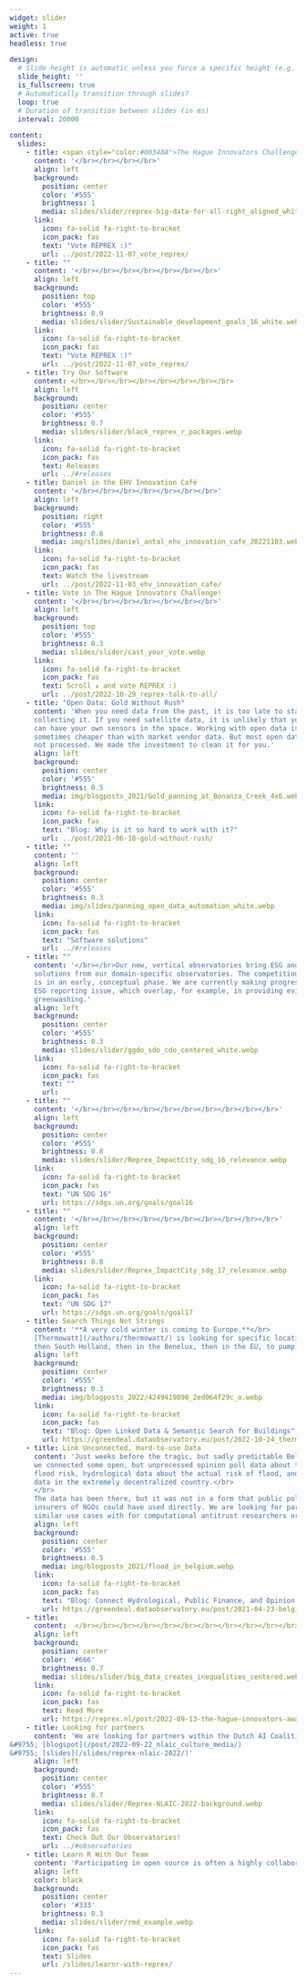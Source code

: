 ```yaml
---
widget: slider
weight: 1
active: true
headless: true

design:
  # Slide height is automatic unless you force a specific height (e.g. '400px')
  slide_height: ''
  is_fullscreen: true
  # Automatically transition through slides?
  loop: true
  # Duration of transition between slides (in ms)
  interval: 20000

content:
  slides:
    - title: <span style="color:#00348A">The Hague Innovators Challenge Finals 2022</span>
      content: '</br></br></br></br>'
      align: left
      background:
        position: center
        color: '#555'
        brightness: 1
        media: slides/slider/reprex-big-data-for-all-right_aligned_white_slide.webp
      link:
        icon: fa-solid fa-right-to-bracket
        icon_pack: fas
        text: "Vote REPREX :)"
        url: ../post/2022-11-07_vote_reprex/
    - title: ""
      content: '</br></br></br></br></br></br></br>'
      align: left
      background:
        position: top
        color: '#555'
        brightness: 0.9
        media: slides/slider/Sustainable_development_goals_16_white.webp
      link:
        icon: fa-solid fa-right-to-bracket
        icon_pack: fas
        text: "Vote REPREX :)"
        url: ../post/2022-11-07_vote_reprex/
    - title: Try Our Software
      content: </br></br></br></br></br></br></br></br>
      align: left
      background:
        position: center
        color: '#555'
        brightness: 0.7
        media: slides/slider/black_reprex_r_packages.webp
      link:
        icon: fa-solid fa-right-to-bracket
        icon_pack: fas
        text: Releases
        url: ../#releases
    - title: Daniel in the EHV Innovation Café
      content: '</br></br></br></br></br></br></br>'
      align: left
      background:
        position: right
        color: '#555'
        brightness: 0.6
        media: img/slides/daniel_antal_ehv_innovation_cafe_20221103.webp
      link:
        icon: fa-solid fa-right-to-bracket
        icon_pack: fas
        text: Watch the livestream
        url: ../post/2022-11-03_ehv_innovation_cafe/
    - title: Vote in The Hague Innovators Challenge!
      content: '</br></br></br></br></br></br></br>'
      align: left
      background:
        position: top
        color: '#555'
        brightness: 0.3
        media: slides/slider/cast_your_vote.webp
      link:
        icon: fa-solid fa-right-to-bracket
        icon_pack: fas
        text: Scroll ↡ and vote REPREX :)
        url: ../post/2022-10-29_reprex-talk-to-all/
    - title: "Open Data: Gold Without Rush"
      content: 'When you need data from the past, it is too late to start 
      collecting it. If you need satellite data, it is unlikely that you
      can have your own sensors in the space. Working with open data is 
      sometimes cheaper than with market vendor data. But most open data is 
      not processed. We made the investment to clean it for you.'
      align: left
      background:
        position: center
        color: '#555'
        brightness: 0.5
        media: img/blogposts_2021/Gold_panning_at_Bonanza_Creek_4x6.webp
      link:
        icon: fa-solid fa-right-to-bracket
        icon_pack: fas
        text: "Blog: Why is it so hard to work with it?"
        url: ../post/2021-06-18-gold-without-rush/
    - title: ""
      content: ''
      align: left
      background:
        position: center
        color: '#555'
        brightness: 0.3
        media: img/slides/panning_open_data_automation_white.webp
      link:
        icon: fa-solid fa-right-to-bracket
        icon_pack: fas
        text: "Software solutions"
        url: ../#releases
    - title: ""
      content: '</br></br>Our new, vertical observatories bring ESG and antitrust
      solutions from our domain-specific observatories. The competition observatory
      is in an early, conceptual phase. We are currently making progress with the
      ESG reporting issue, which overlap, for example, in providing evidence against
      greenwashing.'
      align: left
      background:
        position: center
        color: '#555'
        brightness: 0.3
        media: slides/slider/ggdo_sdo_cdo_centered_white.webp
      link:
        icon: fa-solid fa-right-to-bracket
        icon_pack: fas
        text: ""
        url:
    - title: ""
      content: '</br></br></br></br></br></br></br></br></br></br>'
      align: left
      background:
        position: center
        color: '#555'
        brightness: 0.8
        media: slides/slider/Reprex_ImpactCity_sdg_16_relevance.webp
      link:
        icon: fa-solid fa-right-to-bracket
        icon_pack: fas
        text: "UN SDG 16"
        url: https://sdgs.un.org/goals/goal16
    - title: ""
      content: '</br></br></br></br></br></br></br></br></br></br>'
      align: left
      background:
        position: center
        color: '#555'
        brightness: 0.8
        media: slides/slider/Reprex_ImpactCity_sdg_17_relevance.webp
      link:
        icon: fa-solid fa-right-to-bracket
        icon_pack: fas
        text: "UN SDG 17"
        url: https://sdgs.un.org/goals/goal17
    - title: Search Things Not Strings
      content: '**A very cold winter is coming to Europe.**</br>
      [Thermowatt](/authors/thermowatt/) is looking for specific locations in the Hague,
      then South Holland, then in the Benelux, then in the EU, to pump out the energy from lukewarm wastewater, protecting both your energy costs, the climate, and the       biodiversity of natural water bodies.</br>'
      align: left
      background:
        position: center
        color: '#555'
        brightness: 0.3
        media: img/blogposts_2022/4249419898_2ed064f29c_o.webp
      link:
        icon: fa-solid fa-right-to-bracket
        icon_pack: fas
        text: "Blog: Open Linked Data & Semantic Search for Buildings"
        url: https://greendeal.dataobservatory.eu/post/2022-10-24_thermowatt/
    - title: Link Unconnected, Hard-to-use Data
      content: 'Just weeks before the tragic, but sadly predictable Belgian floods
      we connected some open, but unprocessed opinion poll data about the perception of 
      flood risk, hydrological data about the actual risk of flood, and public finance 
      data in the extremely decentralized country.</br>
      </br>
      The data has been there, but it was not in a form that public policymakers,
      insurers of NGOs could have used directly. We are looking for partners to create
      similar use cases with for computational antitrust researchers or practitioners.'
      align: left
      background:
        position: center
        color: '#555'
        brightness: 0.5
        media: img/blogposts_2021/flood_in_belgium.webp
      link:
        icon: fa-solid fa-right-to-bracket
        icon_pack: fas
        text: "Blog: Connect Hydrological, Public Finance, and Opinion Poll Data"
        url: https://greendeal.dataobservatory.eu/post/2021-04-23-belgium-flood-insurance/
    - title: 
      content:  </br></br></br></br></br></br></br></br></br></br></br></br>
      align: left
      background:
        position: center
        color: '#666'
        brightness: 0.7
        media: slides/slider/big_data_creates_inequalities_centered.webp
      link:
        icon: fa-solid fa-right-to-bracket
        icon_pack: fas
        text: Read More
        url: https://reprex.nl/post/2022-09-13-the-hague-innovators-award/
    - title: Looking for partners
      content: 'We are looking for partners within the Dutch AI Coalition Culture and Media Working Group and similar organizations to integrate our data observatories into global knowledge graphs and to use them deploy trustworthy AI.
&#9755; [blogspot](/post/2022-09-22_nlaic_culture_media/) 	
&#9755; [slides](/slides/reprex-nlaic-2022/)'
      align: left
      background:
        position: center
        color: '#555'
        brightness: 0.7
        media: slides/slider/Reprex-NLAIC-2022-background.webp
      link:
        icon: fa-solid fa-right-to-bracket
        icon_pack: fas
        text: Check Out Our Observatories!
        url: ../#observatories  
    - title: Learn R With Our Team
      content: 'Participating in open source is often a highly collaborative experience. We’re encouraged to create in public view, and we’re incentivize to welcome contributions of all kinds from people around the world. This makes the practice of open source as much social as it is technical. [&#9755; slides](/slides/learnr-with-reprex)'
      align: left
      color: black
      background:
        position: center
        color: '#333'
        brightness: 0.3
        media: slides/slider/rmd_example.webp
      link:
        icon: fa-solid fa-right-to-bracket
        icon_pack: fas
        text: Slides
        url: /slides/learnr-with-reprex/
---
```


<!---
    - title: We Are Finalists!
      content: 'Vote for us in The Hague Innovators Award 2022</br>
                Details soon.'
      align: left
      background:
        position: center
        color: '#555'
        brightness: 0.3
        media: slides/tour/DAntal_ImpacCity_PAARD_2_20221028_4x6.webp
      link:
        icon: fa-solid fa-right-to-bracket
        icon_pack: fas
        text: Vote
        url: ../post/2022-09-13-the-hague-innovators-award/
    - title: 🚀  We Are Finalists!
      content: 'Vote for us in The Hague Innovators Award 2022'
      align: left
      background:
        position: center
        color: '#555'
        brightness: 0.5
        media: slides/tour/hague_innovators_award_2022.webp
      link:
        icon: fa-solid fa-right-to-bracket
        icon_pack: fas
        text: Read More
        url: ../post/2022-09-13-the-hague-innovators-award/
    - title: Digital Music Observatory  🎶
      content: 'Our OpenMuse project with distinguished partners will develop the Digital Music Observatory into a European Music Observatory with the support of the European Union'
      align: left
      background:
        position: center
        color: '#555'
        brightness: 0.7
        media: slides/tour/reprex-background.webp
      link:
        icon: fa-solid fa-right-to-bracket
        icon_pack: fas
        text: Check Out Our Observatories!
        url: ../#observatories
    - title: Looking for partners
      content: ''
      align: left
      background:
        position: center
        color: '#555'
        brightness: 0.7
        media: slides/NLAIC_20220922/big_data_for_all_observatories.png
      link:
        icon: fa-solid fa-right-to-bracket
        icon_pack: fas
        text: Check Out Our Observatories!
        url: ../#observatories  
--->
